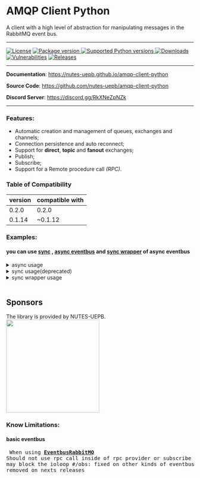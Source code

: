 # AMQP Client Python

A client with a high level of abstraction for manipulating messages in the RabbitMQ event bus.

--------

[![License][license-image]][license-url]
<a href="https://pypi.org/project/amqp-client-python" target="_blank">
    <img src="https://img.shields.io/pypi/v/amqp-client-python?color=%2334D058&label=pypi%20package" alt="Package version">
</a><a href="https://pypi.org/project/amqp-client-python" target="_blank">
    <img src="https://img.shields.io/pypi/pyversions/amqp-client-python.svg?color=%2334D058" alt="Supported Python versions">
</a>
[![Downloads](https://static.pepy.tech/personalized-badge/amqp-client-python?period=month&units=international_system&left_color=black&right_color=orange&left_text=PyPI%20downloads%20per%20month)](https://pepy.tech/project/amqp-client-python)
[![Vulnerabilities][known-vulnerabilities-image]][known-vulnerabilities-url]  [![Releases][releases-image]][releases-url] 



---

**Documentation**: <a href="https://nutes-uepb.github.io/amqp-client-python" target="_blank">https://nutes-uepb.github.io/amqp-client-python</a>

**Source Code**: <a href="https://github.com/nutes-uepb/amqp-client-python" target="_blank">https://github.com/nutes-uepb/amqp-client-python</a>

**Discord Server**: <a href="https://discord.gg/RkXNeZpNZk" target="_blank">https://discord.gg/RkXNeZpNZk</a>

---
### Features:
- Automatic creation and management of queues, exchanges and channels;
- Connection persistence and auto reconnect;
- Support for **direct**, **topic** and **fanout** exchanges;
- Publish;
- Subscribe;
- Support for a Remote procedure call _(RPC)_.


### Table of Compatibility
| version  | compatible with |
| ---- | ---- |
| 0.2.0 | 0.2.0 |
| 0.1.14 | ~0.1.12 |

### Examples:
#### you can use [sync](https://github.com/nutes-uepb/amqp-client-python/blob/develop/amqp_client_python/rabbitmq/eventbus_rabbitmq.py) , [async eventbus](https://github.com/nutes-uepb/amqp-client-python/blob/develop/amqp_client_python/rabbitmq/async_eventbus_rabbitmq.py) and [sync wrapper](https://github.com/nutes-uepb/amqp-client-python/blob/develop/amqp_client_python/rabbitmq/eventbus_wrapper_rabbitmq.py) of async eventbus
<details><summary>async usage </summary>

<br>

```Python
# basic configuration
from amqp_client_python import (
    AsyncEventbusRabbitMQ,
    Config, Options
)
config = Config(Options("queue", "rpc_queue", "rpc_exchange"))
eventbus = AsyncEventbusRabbitMQ(config)
# publish

eventbus.publish("rpc_exchange", "routing.key", "message_content")
# subscribe
async def subscribe_handler(body) -> None:
    print(body, type(body), flush=True) # handle messages
await eventbus.subscribe("rpc_exchange", "routing.key", subscribe_handler)
# rpc_publish
response = await eventbus.rpc_client("rpc_exchange", "user.find", "message_content")
# provider
async def rpc_provider_handler(body) -> bytes:
    print(f"body: {body}")
    return b"content"
await eventbus.provide_resource("user.find", rpc_provider_handler)
```
</details>

<details><summary>sync usage(deprecated)</summary>

```Python
from amqp_client_python import (
    EventbusRabbitMQ,
    Config, Options
)
from amqp_client_python.event import IntegrationEvent, IntegrationEventHandler
from examples.default import queue, rpc_queue, rpc_exchange, rpc_routing_key


class ExampleEvent(IntegrationEvent):
    EVENT_NAME: str = "ExampleEvent"
    ROUTING_KEY: str = rpc_routing_key

    def __init__(self, event_type: str, message = []) -> None:
        super().__init__(self.EVENT_NAME, event_type)
        self.message = message
        self.routing_key = self.ROUTING_KEY


class ExampleEventHandler(IntegrationEventHandler):
    def handle(self, body) -> None:
        print(body,"subscribe")


config = Config(Options(queue, rpc_queue, rpc_exchange))
eventbus = EventbusRabbitMQ(config=config)

class ExampleEvent(IntegrationEvent):
    EVENT_NAME: str = "ExampleEvent"
    def __init__(self, event_type: str, message = []) -> None:
        super().__init__(self.EVENT_NAME, event_type)
        self.message = message

from time import sleep
from random import randint
def handle(*body):
    print(body[0], "rpc_provider")
    return f"{body[0]}".encode("utf-8")

subscribe_event = ExampleEvent(rpc_exchange)
publish_event = ExampleEvent(rpc_exchange, ["message"])
subscribe_event_handle = ExampleEventHandler()
eventbus.subscribe(subscribe_event, subscribe_event_handle, rpc_routing_key)
eventbus.provide_resource(rpc_routing_key+"2", handle)
count = 0
running = True
from concurrent.futures import TimeoutError
while running:
    try:
        count += 1
        if str(count) != eventbus.rpc_client(rpc_exchange, rpc_routing_key+"2", [f"{count}"]).decode("utf-8"):
            running = False
        #eventbus.publish(publish_event, rpc_routing_key, "message_content")
        #running = False
    except TimeoutError as err:
        print("timeout!!!: ", str(err))
    except KeyboardInterrupt:
        running=False
    except BaseException as err:
        print("Err:", err)
```
</details>

<details><summary>sync wrapper usage</summary>

```Python
from amqp_client_python import EventbusWrapperRabbitMQ, Config, Options

config = Config(Options("queue", "rpc_queue", "rpc_exchange"))
eventbus = EventbusWrapperRabbitMQ(config=config)

async def subscribe_handler(body) -> None:
    print(f"{body}", type(body), flush=True)

async def rpc_provider_handler(body) -> bytes:
    print(f"handle - {body}", type(body), flush=True)
    return f"{body}".encode("utf-8")

# rpc_provider
eventbus.provide_resource("user.find", rpc_provider_handler).result()
# subscribe
eventbus.subscribe("rpc_exchange", "routing.key", subscribe_handler).result()
count = 0
running = True
while running:
    try:
        count += 1
        # rpc_client call
        eventbus.rpc_client("rpc_exchange", "user.find", count).result().decode("utf-8")
        # publish
        eventbus.publish("rpc_exchange", "routing.key", "message_content").result()
        #running = False
    except KeyboardInterrupt:
        running=False
    except BaseException as err:
        print("Err:", err)
```
</details>
<br />


## Sponsors
The library is provided by NUTES-UEPB.
<br/>
<a href="https://nutes.uepb.edu.br/" target="_blank"><img width="250px" src="https://nutes.uepb.edu.br/wp-content/uploads/2018/11/cropped-logo-Nutes-Final.jpg"></a>

### Know Limitations:
#### basic eventbus
<medium><pre>
When using [**EventbusRabbitMQ**](https://github.com/nutes-uepb/amqp-client-python/blob/master/amqp_client_python/rabbitmq/eventbus_rabbitmq.py#L12) Should not use rpc call inside of rpc provider or subscribe handlers, it may block the ioloop
#/obs: fixed on other kinds of eventbus, will be removed on nexts releases
</pre></medium>



[//]: # (These are reference links used in the body of this note.)
[license-image]: https://img.shields.io/badge/license-Apache%202-blue.svg
[license-url]: https://github.com/nutes-uepb/amqp-client-python/blob/master/LICENSE
[npm-image]: https://img.shields.io/npm/v/amqp-client-python.svg?color=red&logo=npm
[npm-url]: https://npmjs.org/package/amqp-client-python
[downloads-image]: https://img.shields.io/npm/dt/amqp-client-python.svg?logo=npm
[travis-url]: https://travis-ci.org/nutes-uepb/amqp-client-python
[coverage-image]: https://coveralls.io/repos/github/nutes-uepb/amqp-client-python/badge.svg
[coverage-url]: https://coveralls.io/github/nutes-uepb/amqp-client-python?branch=master
[known-vulnerabilities-image]: https://snyk.io/test/github/nutes-uepb/amqp-client-python/badge.svg?targetFile=requirements.txt
[known-vulnerabilities-url]: https://snyk.io/test/github/nutes-uepb/amqp-client-python?targetFile=requirements.txt
[releases-image]: https://img.shields.io/github/release-date/nutes-uepb/amqp-client-python.svg
[releases-url]: https://github.com/nutes-uepb/amqp-client-python/releases